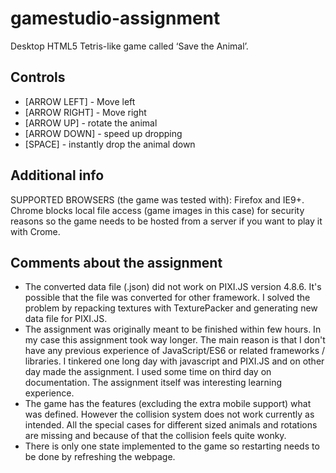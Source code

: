 
# gamestudio-assignment
Desktop HTML5 Tetris-like game called ‘Save the Animal’.

## Controls
* [ARROW LEFT] - Move left
* [ARROW RIGHT] - Move right
* [ARROW UP] - rotate the animal
* [ARROW DOWN] -  speed up dropping
* [SPACE] - instantly drop the animal down

## Additional info
SUPPORTED BROWSERS (the game was tested with): Firefox and IE9+. Chrome blocks local file access (game images in this case) for security reasons so the game needs to be hosted from a server if you want to play it with Crome.

## Comments about the assignment
* The converted data file (.json) did not work on PIXI.JS version 4.8.6. It's possible that the file was converted for other framework. I solved the problem by repacking textures with TexturePacker and generating new data file for PIXI.JS.
* The assignment was originally meant to be finished within few hours. In my case this assignment took way longer. The main reason is that I don't have any previous experience of JavaScript/ES6 or related frameworks / libraries. I tinkered one long day with javascript and PIXI.JS and on other day made the assignment. I used some time on third day on documentation. The assignment itself was interesting learning experience.
* The game has the features (excluding the extra mobile support) what was defined. However the collision system does not work currently as intended. All the special cases for different sized animals and rotations are missing and because of that the collision feels quite wonky.
* There is only one state implemented to the game so restarting needs to be done by refreshing the webpage.